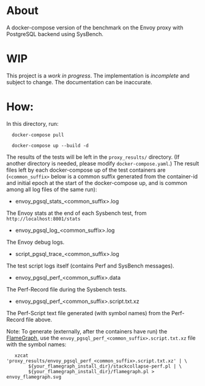# About

A docker-compose version of the benchmark on the Envoy proxy with PostgreSQL
backend using SysBench.

# WIP

This project is a *work in progress*. The implementation is *incomplete* and
subject to change. The documentation can be inaccurate.

# How:

In this directory, run:

      docker-compose pull
       
      docker-compose up --build -d

The results of the tests will be left in the `proxy_results/` directory.
(If another directory is needed, please modify `docker-compose.yaml`.) The
result files left by each docker-compose up of the test containers are
(`<common_suffix>` below is a common suffix generated from the container-id
and initial epoch at the start of the docker-compose up, and is common among
all log files of the same run):

- envoy_pgsql_stats_<common_suffix>.log

The Envoy stats at the end of each Sysbench test, from `http://localhost:8001/stats`

- envoy_pgsql_log_<common_suffix>.log

The Envoy debug logs.

- script_pgsql_trace_<common_suffix>.log

The test script logs itself (contains Perf and SysBench messages).

- envoy_pgsql_perf_<common_suffix>.data

The Perf-Record file during the Sysbench tests.

- envoy_pgsql_perf_<common_suffix>.script.txt.xz

The Perf-Script text file generated (with symbol names) from the Perf-Record
file above.

Note: To generate (externally, after the containers have run) the
[FlameGraph](https://github.com/brendangregg/FlameGraph), use the
`envoy_pgsql_perf_<common_suffix>.script.txt.xz` file with the symbol names:

       xzcat 'proxy_results/envoy_pgsql_perf_<common_suffix>.script.txt.xz' | \
            ${your_flamegraph_install_dir}/stackcollapse-perf.pl | \
            ${your_flamegraph_install_dir}/flamegraph.pl > envoy_flamegraph.svg

